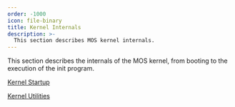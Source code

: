 ```yaml
---
order: -1000
icon: file-binary
title: Kernel Internals
description: >-
  This section describes MOS kernel internals.
---
```


This section describes the internals of the MOS kernel, from booting to the
execution of the init program.

[Kernel Startup](startup)

[Kernel Utilities](utils)
